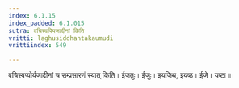 ```yaml
---
index: 6.1.15
index_padded: 6.1.015
sutra: वचिस्वपियजादीनां किति
vritti: laghusiddhantakaumudi
vrittiindex: 549

---
```

वचिस्वप्योर्यजादीनां च सम्प्रसारणं स्यात् किति। ईजतुः। ईजुः। इयजिथ, इयष्ठ। ईजे। यष्टा॥